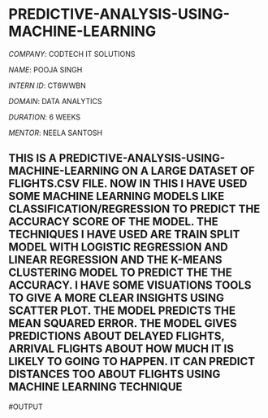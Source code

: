 # PREDICTIVE-ANALYSIS-USING-MACHINE-LEARNING

*COMPANY*: CODTECH IT SOLUTIONS

*NAME*: POOJA SINGH

*INTERN ID*: CT6WWBN

*DOMAIN*: DATA ANALYTICS

*DURATION*: 6 WEEKS

*MENTOR*: NEELA SANTOSH

## THIS IS A PREDICTIVE-ANALYSIS-USING-MACHINE-LEARNING ON A LARGE DATASET OF FLIGHTS.CSV FILE. NOW IN THIS I HAVE USED SOME MACHINE LEARNING MODELS LIKE CLASSIFICATION/REGRESSION TO PREDICT THE ACCURACY SCORE OF THE MODEL. THE TECHNIQUES I HAVE USED ARE TRAIN SPLIT MODEL WITH LOGISTIC REGRESSION AND LINEAR REGRESSION AND THE K-MEANS CLUSTERING MODEL TO PREDICT THE THE ACCURACY. I HAVE SOME VISUATIONS TOOLS TO GIVE A MORE CLEAR INSIGHTS USING SCATTER PLOT. THE MODEL PREDICTS THE MEAN SQUARED ERROR. THE MODEL GIVES PREDICTIONS ABOUT DELAYED FLIGHTS, ARRIVAL FLIGHTS ABOUT HOW MUCH IT IS LIKELY TO GOING TO HAPPEN. IT CAN PREDICT DISTANCES TOO ABOUT FLIGHTS USING MACHINE LEARNING TECHNIQUE ##

#OUTPUT

